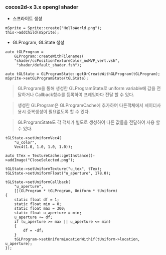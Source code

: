 ### cocos2d-x 3.x opengl shader

* 스프라이트 생성
```
mSprite = Sprite::create("HelloWorld.png");
this->addChild(mSprite);
```
* GLProgram, GLState 생성
```
auto tGLProgram =
    GLProgram::createWithFilenames(
    "shader/ccPositionTextureColor_noMVP_vert.vsh",
     "shader/default_shader.fsh");

auto tGLState = GLProgramState::getOrCreateWithGLProgram(tGLProgram);
mSprite->setGLProgramState(tGLState);
```
> GLProgram을 통해 생성한 GLProgramState로 uniform variable에
값을 전달하거나 Callback함수를 등록하여 프레임마다 전달 할 수 있다.

> 생성한 GLProgram은 GLProgramCache에 추가하여
다른객체에서 셰이더사용시 중복생성이 필요없도록 할 수
있다.

> GLProgramState도 각 객체가 별도로 생성하여 다른
값들을 전달하여 사용 할 수 있다.

```
tGLState->setUniformVec4(
    "u_color",
    Vec4(1.0, 1.0, 1.0, 1.0));

auto tTex = TextureCache::getInstance()->addImage("CloseSelected.png");

tGLState->setUniformTexture("u_tex", tTex);
tGLState->setUniformFloat("u_aperture", 178.0);

tGLState->setUniformCallback(
    "u_aperture",
    [](GLProgram * tGLProgram, Uniform * tUniform)
{
	static float df = 1;
	static float min = 0;
	static float max = 300;
	static float u_aperture = min;
	u_aperture += df;
	if (u_aperture >= max || u_aperture <= min)
	{
		df = -df;
	}
	tGLProgram->setUniformLocationWith1f(tUniform->location, u_aperture);
});
```
